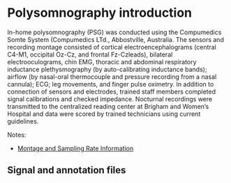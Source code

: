 # Polysomnography introduction

In-home polysomnography (PSG) was conducted using the Compumedics Somte System (Compumedics LTd., Abbostville, Australia. The sensors and recording montage consisted of cortical electroencephalograms (central C4-M1, occipital Oz-Cz, and frontal Fz-Czleads), bilateral electrooculograms, chin EMG, thoracic and abdominal respiratory inductance plethysmography (by auto-calibrating inductance bands); airflow (by nasal-oral thermocouple and pressure recording from a nasal cannula); ECG; leg movements, and finger pulse oximetry. In addition to connection of sensors and electrodes, trained staff members completed signal calibrations and checked impedance.  Nocturnal recordings were transmitted to the centralized reading center at Brigham and Women’s Hospital and data were scored by trained technicians using current guidelines.

Notes:

- [Montage and Sampling Rate Information](:pages_path:/equipment/montage-and-sampling-rate-information.md)

## Signal and annotation files
